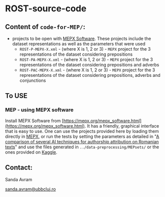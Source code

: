 # ROST-source-code

## Content of `code-for-MEP/`:

* projects to be open with [MEPX Software](https://mepx.org/mepx_software.html "https://mepx.org/mepx_software.html"). These projects include the dataset representations as well as the parameters that were used
    * `ROST-P-MEPX-X.xml` - (where X is 1, 2 or 3) -  `MEPX` project for the 3 representations of the dataset considering prepositions
    * `ROST-PA-MEPX-X.xml` - (where X is 1, 2 or 3) - `MEPX` project for the 3 representations of the dataset considering prepositions and adverbs
    * `ROST-PAC-MEPX-X.xml` - (where X is 1, 2 or 3) - `MEPX` project for the 3 representations of the dataset considering prepositions, adverbs and conjunctions


## To USE

### MEP - using MEPX software

Install MEPX Software from [https://mepx.org/mepx_software.html](https://mepx.org/mepx_software.html). It has a friendly, graphical interface that is easy to use. One can use the projects provided here by loading them directly in [MEPX](https://mepx.org/mepx_software.html), or run the tests by setting the parameters as detailed in "[A comparison of several AI techniques for authorship attribution on Romanian texts](https://www.researchgate.net/publication/365299177_A_comparison_of_several_AI_techniques_for_authorship_attribution_on_Romanian_texts)" and use the files generated in `../data-preprocessing/MEPsets/` or the ones provided on [Kaggle](https://www.kaggle.com/datasets/sandamariaavram/rost-romanian-stories-and-other-texts "https://www.kaggle.com/datasets/sandamariaavram/rost-romanian-stories-and-other-texts").


## Contact:

Sanda Avram

[sanda.avram@ubbcluj.ro](sanda.avram@ubbcluj.ro)

